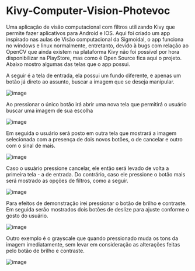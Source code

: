 # Kivy-Computer-Vision-Photevoc
Uma aplicação de visão computacional com filtros utilizando Kivy que permite fazer aplicativos para Android e IOS.
Aqui foi criado um app inspirado nas aulas de Visão computacional da Sigmoidal, o app funciona no windows e linux normalmente, entretanto, devido à bugs com relação ao OpenCV que ainda existem na plataforma Kivy não foi possível por hora disponibilizar na PlayStore, mas como é Open Source fica aqui o projeto. Abaixo mostro algumas das telas que o app possui.

A seguir é a tela de entrada, ela possui um fundo diferente, e apenas um botão já direto ao assunto, buscar a imagem que se deseja manipular.

![image](https://user-images.githubusercontent.com/23502680/117559020-191eed80-b058-11eb-8342-6750b7f0bddf.png)


Ao pressionar o único botão irá abrir uma nova tela que permitirá o usuário buscar uma imagem de sua escolha

![image](https://user-images.githubusercontent.com/23502680/117559039-33f16200-b058-11eb-81c6-b1130b33c062.png)


Em seguida o usuário será posto em outra tela que mostrará a imagem selecionada com a presença de dois novos botões, o de cancelar e outro com o sinal de mais.

![image](https://user-images.githubusercontent.com/23502680/117558891-3b643b80-b057-11eb-9e5d-bc455dfd82fc.png)

Caso o usuário pressione cancelar, ele então será levado de volta a primeira tela - a de entrada. Do contrário, caso ele pressione o botão mais será mostrado as opções de filtros, como a seguir.

![image](https://user-images.githubusercontent.com/23502680/117558928-88e0a880-b057-11eb-80f7-14ceeed40368.png)

Para efeitos de demonstração irei pressionar o botão de brilho e contraste. Em seguida serão mostrados dois botões de deslize para ajuste conforme o gosto do usuário.

![image](https://user-images.githubusercontent.com/23502680/117558976-cc3b1700-b057-11eb-9732-6ccd68705e1d.png)

Outro exemplo é o grayscale que quando pressionado muda os tons da imagem imediatamente, sem levar em consideração as alterações feitas pelo botão de brilho e contraste.

![image](https://user-images.githubusercontent.com/23502680/117558997-f391e400-b057-11eb-9b3b-77d216bebe23.png)
